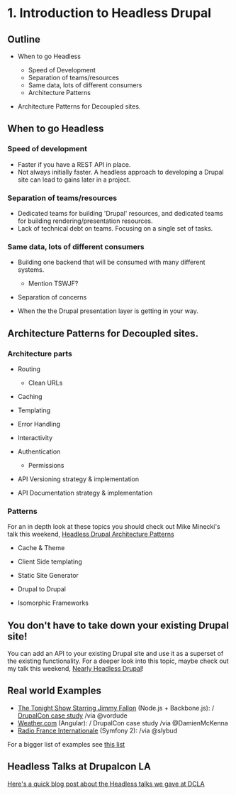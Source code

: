 # 1. Introduction to Headless Drupal
## Outline
- When to go Headless
  - Speed of Development
  - Separation of teams/resources
  - Same data, lots of different consumers
  - Architecture Patterns

- Architecture Patterns for Decoupled sites.

## When to go Headless
### Speed of development
- Faster if you have a REST API in place.
- Not always initially faster. A headless approach to developing a Drupal site can lead to gains later in a project.

### Separation of teams/resources
- Dedicated teams for building 'Drupal' resources, and dedicated teams for building rendering/presentation resources.
- Lack of technical debt on teams. Focusing on a single set of tasks.

### Same data, lots of different consumers
- Building one backend that will be consumed with many different systems.
  - Mention TSWJF?

- Separation of concerns
- When the the Drupal presentation layer is getting in your way.

## Architecture Patterns for Decoupled sites.
### Architecture parts
- Routing
  - Clean URLs

- Caching
- Templating
- Error Handling
- Interactivity
- Authentication
  - Permissions

- API Versioning strategy & implementation
- API Documentation strategy & implementation

### Patterns
For an in depth look at these topics you should check out Mike Minecki's talk this weekend, [Headless Drupal Architecture Patterns](http://nyccamp.org/session/headless-drupal-architecture-patterns)

- Cache & Theme

- Client Side templating

- Static Site Generator

- Drupal to Drupal

- Isomorphic Frameworks

## You don't have to take down your existing Drupal site!
You can add an API to your existing Drupal site and use it as a superset of the existing functionality.
For a deeper look into this topic, maybe check out my talk this weekend, [Nearly Headless Drupal](http://nyccamp.org/session/nearly-headless-drupal)!

## Real world Examples
- [The Tonight Show Starring Jimmy Fallon](http://www.nbc.com/the-tonight-show) (Node.js + Backbone.js): / [DrupalCon case study](https://austin2014.drupal.org/session/migrating-worlds-largest-website-drupal-weathercom) /via @vordude
- [Weather.com](http://www.weather.com/) (Angular): / DrupalCon case study /via @DamienMcKenna
- [Radio France Internationale](http://www.rfi.fr/) (Symfony 2): /via @slybud

For a bigger list of examples see [this list](https://groups.drupal.org/node/432938)

## Headless Talks at Drupalcon LA
[Here's a quick blog post about the Headless talks we gave at DCLA](http://fourword.fourkitchens.com/article/drupalcon-la-headless-roundup)

